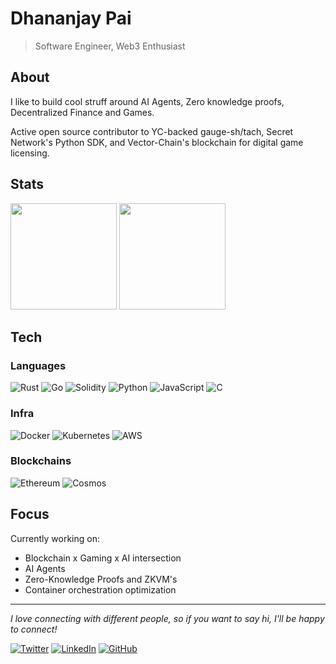 # Dhananjay Pai

> Software Engineer, Web3 Enthusiast

## About

I like to build cool struff around AI Agents, Zero knowledge proofs, Decentralized Finance and Games.

Active open source contributor to YC-backed gauge-sh/tach, Secret Network's Python SDK, and Vector-Chain's blockchain for digital game licensing.

## Stats

<p align="left">
  <img height="170em" src="https://github-readme-stats.vercel.app/api?username=dhananjaypai08&show_icons=true&theme=github_dark&hide_border=true&bg_color=0D1117"/>
  <img height="170em" src="https://github-readme-stats.vercel.app/api/top-langs/?username=dhananjaypai08&layout=compact&theme=github_dark&hide_border=true&bg_color=0D1117&hide=html,css,typescript"/>
</p>

## Tech
### Languages

![Rust](https://img.shields.io/badge/Rust-000000?style=flat-square&logo=rust&logoColor=white)
![Go](https://img.shields.io/badge/Go-00ADD8?style=flat-square&logo=go&logoColor=white)
![Solidity](https://img.shields.io/badge/Solidity-363636?style=flat-square&logo=solidity&logoColor=white)
![Python](https://img.shields.io/badge/Python-3776AB?style=flat-square&logo=python&logoColor=white)
![JavaScript](https://img.shields.io/badge/JavaScript-F7DF1E?style=flat-square&logo=javascript&logoColor=black)
![C](https://img.shields.io/badge/C-000000?style=flat-square&logo=c&logoColor=blue)

### Infra

![Docker](https://img.shields.io/badge/Docker-2CA5E0?style=flat-square&logo=docker&logoColor=white)
![Kubernetes](https://img.shields.io/badge/Kubernetes-326CE5?style=flat-square&logo=kubernetes&logoColor=white)
![AWS](https://img.shields.io/badge/AWS-FF9900?style=flat-square&logo=amazonaws&logoColor=white)

### Blockchains
![Ethereum](https://img.shields.io/badge/Ethereum-3C3C3D?style=flat-square&logo=ethereum&logoColor=white)
![Cosmos](https://img.shields.io/badge/Cosmos-1A1F36?style=flat-square&logo=cosmos&logoColor=white)

## Focus

Currently working on:
- Blockchain x Gaming x AI intersection
- AI Agents
- Zero-Knowledge Proofs and ZKVM's
- Container orchestration optimization

---

*I love connecting with different people, so if you want to say hi, I'll be happy to connect!*

[![Twitter](https://img.shields.io/badge/Twitter-1DA1F2?style=flat-square&logo=x&logoColor=white)](https://x.com/dhananj10181396)
[![LinkedIn](https://img.shields.io/badge/LinkedIn-0077B5?style=flat-square&logo=linkedin&logoColor=white)](https://linkedin.com/in/dhananjaypai08)
[![GitHub](https://img.shields.io/badge/GitHub-100000?style=flat-square&logo=github&logoColor=white)](https://github.com/dhananjaypai08)
